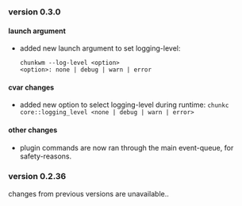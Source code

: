 ### version 0.3.0

#### launch argument

- added new launch argument to set logging-level:
  ```
  chunkwm --log-level <option>
  <option>: none | debug | warn | error
  ```

#### cvar changes

- added new option to select logging-level during runtime:
  `chunkc core::logging_level <none | debug | warn | error>`

#### other changes

- plugin commands are now ran through the main event-queue, for safety-reasons.

### version 0.2.36

changes from previous versions are unavailable..
